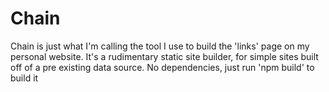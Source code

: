 # Chain
Chain is just what I'm calling the tool I use to build the 'links' page on my personal website.
It's a rudimentary static site builder, for simple sites built off of a pre existing data source.
No dependencies, just run 'npm build' to build it

